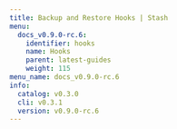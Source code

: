 ```yaml
---
title: Backup and Restore Hooks | Stash
menu:
  docs_v0.9.0-rc.6:
    identifier: hooks
    name: Hooks
    parent: latest-guides
    weight: 115
menu_name: docs_v0.9.0-rc.6
info:
  catalog: v0.3.0
  cli: v0.3.1
  version: v0.9.0-rc.6
---
```



